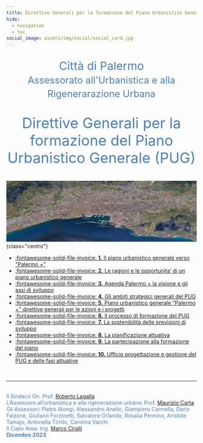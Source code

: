 ```yaml
---
title: Direttive Generali per la formazione del Piano Urbanistico Generale
hide:
  - navigation
  - toc
social_image: assets/img/social/social_card.jpg
---
```

<style>
.md-typeset h1 {display: none;}
.md-typeset .grid {grid-gap: .4rem; font-size: .7rem;  display: grid; grid-template-columns: repeat(auto-fit,minmax(min(100%,25rem),1fr));  margin: 1em 0; }
</style>

<p style="text-align: center;font-size: 30px; color: #4980bb;">Città di Palermo<br>
<span style="font-size: 25px!important;" >Assessorato all'Urbanistica e alla Rigenerarazione Urbana</span></p>
<p style=" text-align: center;font-size: 38px; color: #4980bb;">Direttive Generali per la formazione del Piano Urbanistico Generale (PUG)</p>

![pug](assets/img/Palermo.jpg "Direttive Generali per la formazione del Piano Urbanistico Generale (PUG)" ){class="centro"}
<br>

<div class="grid cards" markdown>

- [:fontawesome-solid-file-invoice: __1.__ Il piano urbanistico generale verso “Palermo +”](cap_01.md "1. Il piano urbanistico generale verso “Palermo +”")
- [:fontawesome-solid-file-invoice: __2.__ Le ragioni e le opportunita’ di un piano urbanistico generale](cap_02.md "2. e ragioni e le opportunita’ di un piano urbanistico generale")
- [:fontawesome-solid-file-invoice: __3.__ Agenda Palermo + la visione e gli assi di sviluppo](cap_03.md "3. Agenda Palermo + la visione e gli assi di sviluppo")
- [:fontawesome-solid-file-invoice: __4.__ Gli ambiti strategici generali del PUG](cap_04.md "4. Gli ambiti strategici generali del PUG")
- [:fontawesome-solid-file-invoice: __5.__ Piano urbanistico generale “Palermo +” direttive generali per le azioni e i progetti](cap_05.md "5. Piano urbanistico generale “Palermo +” direttive generali per le azioni e i progetti")
- [:fontawesome-solid-file-invoice: __6.__ Il processo di formazione del PUG](cap_06.md "6. Il processo di formazione del PUG")
- [:fontawesome-solid-file-invoice: __7.__ La sostenibilità delle previsioni di sviluppo](cap_07.md "7. La sostenibilità delle previsioni di sviluppo")
- [:fontawesome-solid-file-invoice: __8.__ La pianificazione attuativa](cap_08.md "8. La pianificazione attuativa")
- [:fontawesome-solid-file-invoice: __9.__ La partecipazione alla formazione del piano](cap_09.md "9. La partecipazione alla formazione del piano ")
- [:fontawesome-solid-file-invoice: __10.__ Ufficio progettazione e gestione del PUG e delle fasi attuative](cap_10.md "10. Ufficio progettazione e gestione del PUG e delle fasi attuative")
</div>
<br>

<hr>
<p><span style="color: #4980bb;">
<br>Il Sindaco On. Prof. <a href="mailto:sindaco@comune.palermo.it" title="Email del Sindaco di Palermo">Roberto Lagalla</a> <br>
L’Assessore all’urbanistica e alla rigenerazione urbana: Prof. <a href="mailto:m.carta@comune.palermo.it" title="Emal Assessore Maurizio Carta">Maurizio Carta</a><br>
Gli Assessori: Pietro Alongi, Alessandro Anello, Giampiero Cannella, Dario Falzone, Giuliano Forzinetti, Salvatore Orlando, Rosalia Pennino, Aristide Tamajo, Antonella Tirrito, Carolina Varchi <br>
Il Capo Area: Ing. <a href="mailto:m.ciralli@comune.palermo.it" title="Emal Capo Area Marco Ciralli">Marco Ciralli</a> <br>
<b>Dicembre 2023</b></span></p>